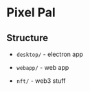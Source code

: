 # Pixel Pal

## Structure

-   `desktop/` - electron app

-   `webapp/` - web app

-   `nft/` - web3 stuff
